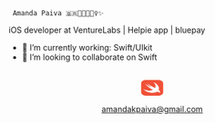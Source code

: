 

     Amanda Paiva 🇧🇷🏳️‍🌈💁🏻‍♀️✨ 
     
  iOS developer at VentureLabs | Helpie app | bluepay

- 🌱 I’m currently working: Swift/UIkit
- 👯 I’m looking to collaborate on Swift


<div  align="center"> 


  <div style="display: inline_block"><br>
  
  <img align="center" alt="CSS" height="30" width="40" src="https://raw.githubusercontent.com/devicons/devicon/2ae2a900d2f041da66e950e4d48052658d850630/icons/swift/swift-original.svg">
  
  
</div>
       
amandakpaiva@gmail.com

